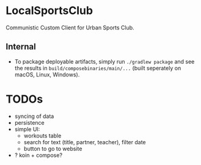 # LocalSportsClub

Communistic Custom Client for Urban Sports Club.

## Internal

* To package deployable artifacts, simply run `./gradlew package` and see the results in `build/composebinaries/main/...` (built seperately on macOS, Linux, Windows).

# TODOs

* syncing of data
* persistence
* simple UI:
  * workouts table
  * search for text (title, partner, teacher), filter date
  * button to go to website
* ? koin + compose?
